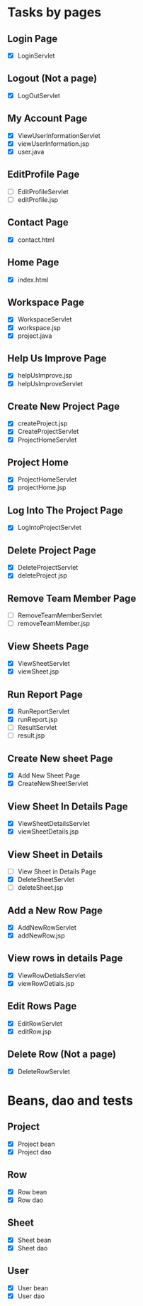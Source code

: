 # Tasks by pages
## Login Page
- [x] LoginServlet

## Logout (Not a page)
- [x] LogOutServlet

## My Account Page
- [x] ViewUserInformationServlet
- [x] viewUserInformation.jsp
- [x] user.java

## EditProfile Page
- [ ] EditProfileServlet
- [ ] editProfile.jsp

## Contact Page
- [x] contact.html

## Home Page
- [x] index.html

## Workspace Page
- [x] WorkspaceServlet
- [x] workspace.jsp
- [x] project.java

## Help Us Improve Page
- [x] helpUsImprove.jsp
- [x] helpUsImproveServlet

## Create New Project Page
- [x] createProject.jsp
- [x] CreateProjectServlet
- [x] ProjectHomeServlet

## Project Home
- [x] ProjectHomeServlet
- [x] projectHome.jsp

## Log Into The Project Page
- [x] LogIntoProjectServlet

## Delete Project Page 
- [x] DeleteProjectServlet
- [x] deleteProject jsp

## Remove Team Member Page
- [ ] RemoveTeamMemberServlet
- [ ] removeTeamMember.jsp

## View Sheets Page
- [x] ViewSheetServlet
- [x] viewSheet.jsp

## Run Report Page
- [x] RunReportServlet
- [x] runReport.jsp
- [ ] ResultServlet
- [ ] result.jsp

## Create New sheet Page
- [x] Add New Sheet Page
- [x] CreateNewSheetServlet

## View Sheet In Details Page
- [x] ViewSheetDetailsServlet
- [x] viewSheetDetails.jsp

## View Sheet in Details
- [ ] View Sheet in Details Page
- [x] DeleteSheetServlet
- [ ] deleteSheet.jsp

## Add a New Row Page
- [x] AddNewRowServlet
- [x] addNewRow.jsp

## View rows in details Page
- [x] ViewRowDetialsServlet
- [x] viewRowDetials.jsp

## Edit Rows Page
- [x] EditRowServlet
- [x] editRow.jsp

## Delete Row (Not a page)
- [x] DeleteRowServlet

# Beans, dao and tests
## Project
- [x] Project bean
- [x] Project dao

## Row
- [x] Row bean
- [x] Row dao

## Sheet
- [x] Sheet bean
- [x] Sheet dao

## User
- [x] User bean
- [x] User dao
